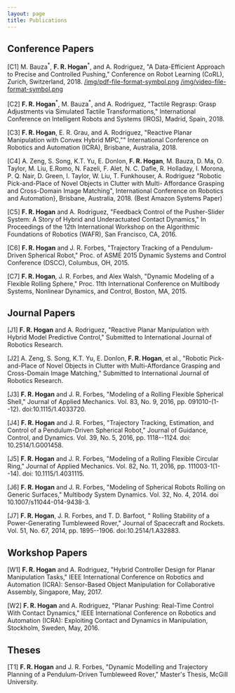```yaml
---
layout: page
title: Publications 
---
```


## Conference Papers

[C1] M. Bauza<sup>\*</sup>, __F. R. Hogan__<sup>\*</sup>, and A. Rodriguez, "A Data-Efficient Approach to Precise and Controlled Pushing," Conference on Robot Learning (CoRL), Zurich, Switzerland,
2018. [/img/pdf-file-format-symbol.png](https://pngtree.com/free-icon/the-task--video-default-icon_162508) [/img/video-file-format-symbol.png](https://pngtree.com/free-icon/the-task--video-default-icon_162508)

[C2] __F. R. Hogan__<sup>\*</sup>, M. Bauza<sup>\*</sup>, and A. Rodriguez, "Tactile Regrasp: Grasp Adjustments via Simulated
Tactile Transformations,"  International Conference on Intelligent Robots and Systems (IROS), Madrid, Spain,
2018.

[C3] __F. R. Hogan__, E. R. Grau, and A. Rodriguez, "Reactive Planar Manipulation with Convex Hybrid
MPC,"" International Conference on Robotics and Automation (ICRA), Brisbane, Australia,
2018.

[C4] A. Zeng, S. Song, K.T. Yu, E. Donlon,  __F. R. Hogan__, M. Bauza, D. Ma, O. Taylor, M. Liu, E.Romo, N. Fazeli, F. Alet, N. C. Dafle, R. Holladay, I. Morona, P. Q. Nair, D. Green, I. Taylor, W. Liu, T. Funkhouser, A. Rodriguez "Robotic Pick-and-Place of Novel Objects in Clutter with Multi-
Affordance Grasping and Cross-Domain Image Matching",  International Conference on Robotics and Automation}, Brisbane, Australia, 2018.  (Best Amazon Systems Paper)

[C5] __F. R. Hogan__ and  A. Rodriguez, "Feedback Control of the Pusher-Slider System:
A Story of Hybrid and Underactuated
Contact Dynamics," In Proceedings of the 12th International Workshop on the Algorithmic Foundations of Robotics (WAFR), 
San Francisco, CA, 2016.

[C6] __F. R. Hogan__ and  J. R. Forbes, "Trajectory Tracking of a Pendulum-Driven Spherical Robot,"
 Proc. of ASME 2015 Dynamic Systems and Control Conference (DSCC), Columbus, OH,  2015. 

[C7] __F. R. Hogan__, J. R. Forbes, and Alex Walsh, "Dynamic Modeling of a Flexible Rolling Sphere," 
 Proc. 11th International Conference on Multibody Systems, Nonlinear Dynamics, and Control, Boston, MA,  2015.

## Journal Papers

[J1] __F. R. Hogan__ and A. Rodriguez, "Reactive Planar Manipulation with Hybrid Model Predictive Control,"
 Submitted to  International Journal of Robotics Research. 

[J2] A. Zeng, S. Song, K.T. Yu, E. Donlon,  __F. R. Hogan__, et al., "Robotic Pick-and-Place of Novel Objects in Clutter 
with Multi-Affordance Grasping and Cross-Domain Image Matching," Submitted to  International Journal of Robotics Research. 

[J3] __F. R. Hogan__ and J. R. Forbes, "Modeling of a Rolling Flexible Spherical Shell,"
 Journal of Applied Mechanics. Vol. 83, No. 9, 2016, pp. 091010-(1--12). doi:10.1115/1.4033720. 

[J4] __F. R. Hogan__ and J. R. Forbes, "Trajectory Tracking, Estimation, and Control of a Pendulum-Driven Spherical Robot,"
 Journal of Guidance, Control, and Dynamics. Vol. 39, No. 5, 2016, pp. 1118--1124. doi: 10.2514/1.G001458.

[J5] __F. R. Hogan__ and J. R. Forbes, "Modeling of a Rolling Flexible Circular Ring,"
 Journal of Applied Mechanics. Vol. 82, No. 11, 2016, pp. 111003-1(1--14). doi: 10.1115/1.4031115.

[J6] __F. R. Hogan__ and J. R. Forbes, "Modeling of Spherical Robots Rolling on Generic Surfaces,"
 Multibody System Dynamics. Vol. 32, No. 4, 2014. doi 10.1007/s11044-014-9438-3.

[J7] __F. R. Hogan__, J. R. Forbes, and T. D. Barfoot, "
Rolling Stability of a Power-Generating Tumbleweed Rover," Journal of Spacecraft and Rockets. Vol. 51, No. 67, 2014, pp. 1895--1906. doi:10.2514/1.A32883.

## Workshop Papers

[W1] __F. R. Hogan__ and A. Rodriguez, "Hybrid Controller Design for Planar Manipulation Tasks," IEEE
International Conference on Robotics and Automation (ICRA): Sensor-Based Object Manipulation for
Collaborative Assembly, Singapore, May, 2017.

[W2] __F. R. Hogan__ and A. Rodriguez, "Planar Pushing: Real-Time Control With Contact Dynamics,"  IEEE International 
Conference on Robotics and Automation (ICRA): Exploiting Contact and Dynamics in Manipulation, Stockholm, 
Sweden, May, 2016. 

## Theses

[T1] __F. R. Hogan__ and J. R. Forbes, "Dynamic Modelling and Trajectory Planning of a
Pendulum-Driven Tumbleweed Rover,"  Master's Thesis, McGill University. 
